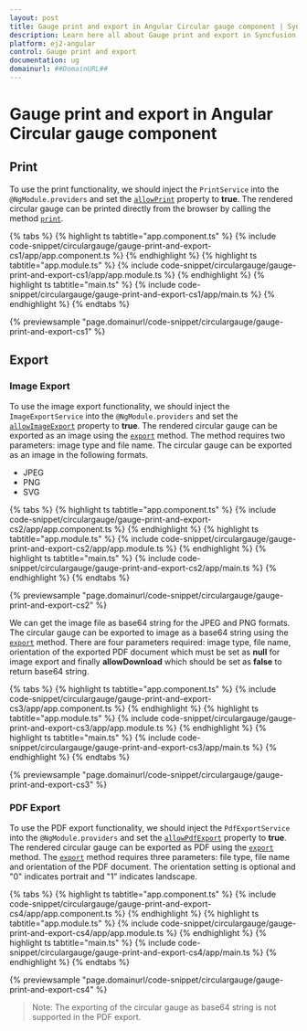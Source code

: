 ```yaml
---
layout: post
title: Gauge print and export in Angular Circular gauge component | Syncfusion
description: Learn here all about Gauge print and export in Syncfusion Angular Circular gauge component of Syncfusion Essential JS 2 and more.
platform: ej2-angular
control: Gauge print and export 
documentation: ug
domainurl: ##DomainURL##
---
```



# Gauge print and export in Angular Circular gauge component

## Print

To use the print functionality, we should inject the `PrintService` into the `@NgModule.providers` and set the [`allowPrint`](https://ej2.syncfusion.com/angular/documentation/api/circular-gauge/#allowprint) property to **true**. The rendered circular gauge can be printed directly from the browser by calling the method [`print`](https://ej2.syncfusion.com/angular/documentation/api/circular-gauge/#print).

{% tabs %}
{% highlight ts tabtitle="app.component.ts" %}
{% include code-snippet/circulargauge/gauge-print-and-export-cs1/app/app.component.ts %}
{% endhighlight %}
{% highlight ts tabtitle="app.module.ts" %}
{% include code-snippet/circulargauge/gauge-print-and-export-cs1/app/app.module.ts %}
{% endhighlight %}
{% highlight ts tabtitle="main.ts" %}
{% include code-snippet/circulargauge/gauge-print-and-export-cs1/app/main.ts %}
{% endhighlight %}
{% endtabs %}
  
{% previewsample "page.domainurl/code-snippet/circulargauge/gauge-print-and-export-cs1" %}

## Export

### Image Export

To use the image export functionality, we should inject the `ImageExportService` into the `@NgModule.providers` and set the [`allowImageExport`](https://ej2.syncfusion.com/angular/documentation/api/circular-gauge/#allowimageexport) property to **true**. The rendered circular gauge can be exported as an image using the [`export`](https://ej2.syncfusion.com/angular/documentation/api/circular-gauge/#export) method. The method requires two parameters: image type and file name. The circular gauge can be exported as an image in the following formats.

* JPEG
* PNG
* SVG

{% tabs %}
{% highlight ts tabtitle="app.component.ts" %}
{% include code-snippet/circulargauge/gauge-print-and-export-cs2/app/app.component.ts %}
{% endhighlight %}
{% highlight ts tabtitle="app.module.ts" %}
{% include code-snippet/circulargauge/gauge-print-and-export-cs2/app/app.module.ts %}
{% endhighlight %}
{% highlight ts tabtitle="main.ts" %}
{% include code-snippet/circulargauge/gauge-print-and-export-cs2/app/main.ts %}
{% endhighlight %}
{% endtabs %}
  
{% previewsample "page.domainurl/code-snippet/circulargauge/gauge-print-and-export-cs2" %}

We can get the image file as base64 string for the JPEG and PNG formats. The circular gauge can be exported to image as a base64 string using the [`export`](https://ej2.syncfusion.com/angular/documentation/api/circular-gauge/#export) method. There are four parameters required: image type, file name, orientation of the exported PDF document which must be set as **null** for image export and finally **allowDownload** which should be set as **false** to return base64 string.

{% tabs %}
{% highlight ts tabtitle="app.component.ts" %}
{% include code-snippet/circulargauge/gauge-print-and-export-cs3/app/app.component.ts %}
{% endhighlight %}
{% highlight ts tabtitle="app.module.ts" %}
{% include code-snippet/circulargauge/gauge-print-and-export-cs3/app/app.module.ts %}
{% endhighlight %}
{% highlight ts tabtitle="main.ts" %}
{% include code-snippet/circulargauge/gauge-print-and-export-cs3/app/main.ts %}
{% endhighlight %}
{% endtabs %}
  
{% previewsample "page.domainurl/code-snippet/circulargauge/gauge-print-and-export-cs3" %}

### PDF Export

To use the PDF export functionality, we should inject the `PdfExportService` into the `@NgModule.providers` and set the [`allowPdfExport`](https://ej2.syncfusion.com/angular/documentation/api/circular-gauge/#allowpdfexport) property to **true**. The rendered circular gauge can be exported as PDF using the [`export`](https://ej2.syncfusion.com/angular/documentation/api/circular-gauge/#export) method. The [`export`](https://ej2.syncfusion.com/angular/documentation/api/circular-gauge/#export) method requires three parameters: file type, file name and orientation of the PDF document. The orientation setting is optional and "0" indicates portrait and "1" indicates landscape.

{% tabs %}
{% highlight ts tabtitle="app.component.ts" %}
{% include code-snippet/circulargauge/gauge-print-and-export-cs4/app/app.component.ts %}
{% endhighlight %}
{% highlight ts tabtitle="app.module.ts" %}
{% include code-snippet/circulargauge/gauge-print-and-export-cs4/app/app.module.ts %}
{% endhighlight %}
{% highlight ts tabtitle="main.ts" %}
{% include code-snippet/circulargauge/gauge-print-and-export-cs4/app/main.ts %}
{% endhighlight %}
{% endtabs %}
  
{% previewsample "page.domainurl/code-snippet/circulargauge/gauge-print-and-export-cs4" %}

>Note: The exporting of the circular gauge as base64 string is not supported in the PDF export.